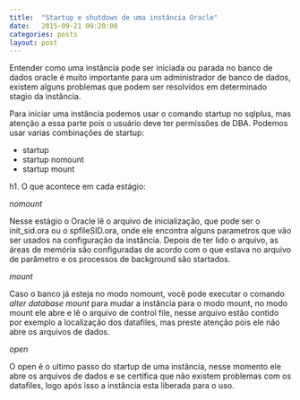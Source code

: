 ```yaml
---
title:  "Startup e shutdown de uma instância Oracle"
date:   2015-09-21 09:20:00
categories: posts
layout: post
---
```


Entender como uma instância pode ser iniciada ou parada no banco de dados oracle é muito importante para um administrador de banco de dados, existem alguns problemas que podem ser resolvidos em determinado stagio da instância.

Para iniciar uma instância podemos usar o comando startup no sqlplus, mas atenção a essa parte pois o usuário deve ter permissões de DBA.
Podemos usar varias combinações de startup:
<ul><li>startup</li><li>startup nomount</li><li>startup mount</li></ul>

h1. O que acontece em cada estágio:

*nomount*

Nesse estágio o Oracle lê o arquivo de inicialização, que pode ser o init_sid.ora ou o spfileSID.ora, onde ele encontra alguns parametros que vão ser usados na configuração da instância.
Depois de ter lido o arquivo, as áreas de memória são configuradas de acordo com o que estava no arquivo de parâmetro e os processos de background são startados.

*mount*

Caso o banco já esteja no modo nomount, você pode executar o comando _alter database mount_ para mudar a instância para o modo mount, no modo mount ele abre e lê o arquivo de control file, nesse arquivo estão contido por exemplo a localização dos datafiles, mas preste atenção pois ele não abre os arquivos de dados.

*open*

O open é o ultimo passo do startup de uma instância, nesse momento ele abre os arquivos de dados e se certifica que não existem problemas com os datafiles, logo após isso a instância esta liberada para o uso.


